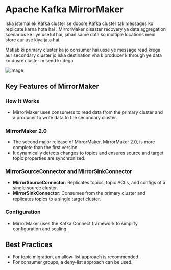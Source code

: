# Apache Kafka MirrorMaker

Iska istemal ek Kafka cluster se doosre Kafka cluster tak messages ko replicate karna hota hai . MirrorMaker disaster recovery ya data aggregation scenarios ke liye useful hai, jahan same data ko multiple locations mein store aur use kiya jata hai. 

Matlab ki primary cluster ka jo consumer hai usse ye message read krega aur secondary cluster jo iska destination vha k producer k through ye data ko dusre cluster m send kr dega

![image](https://github.com/user-attachments/assets/572bc62c-eaf0-47d0-9742-5e0cfc8b9c01)


## Key Features of MirrorMaker

### How It Works
- MirrorMaker uses consumers to read data from the primary cluster and a producer to write data to the secondary cluster.

### MirrorMaker 2.0
- The second major release of MirrorMaker, MirrorMaker 2.0, is more complete than the first version. 
- It dynamically detects changes to topics and ensures source and target topic properties are synchronized.

### MirrorSourceConnector and MirrorSinkConnector
- **MirrorSourceConnector**: Replicates topics, topic ACLs, and configs of a single source cluster.
- **MirrorSinkConnector**: Consumes from the primary cluster and replicates topics to a single target cluster.

### Configuration
- MirrorMaker uses the Kafka Connect framework to simplify configuration and scaling.

## Best Practices
- For topic migration, an allow-list approach is recommended.
- For consumer groups, a deny-list approach can be used.
